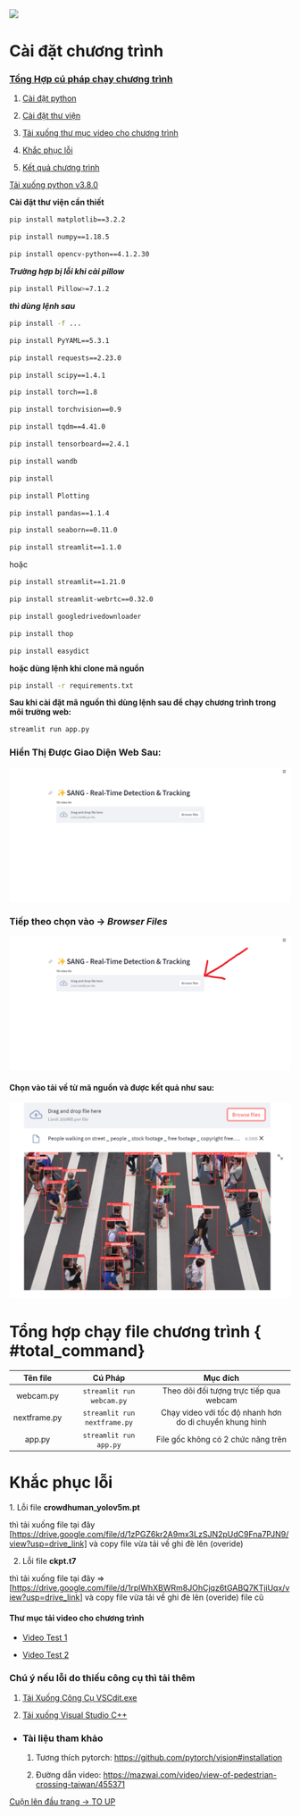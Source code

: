 <img src="./data/images/resultObjectYolo.gif"/>

<h1 id="top_page">Cài đặt chương trình</h1>

### [Tổng Hợp cú pháp chạy chương trình](#total_command)

1. <a href="#install_py">Cài đặt python</a>

2. <a href="#install_lib">Cài đặt thư viện</a>

3. <a href="#download_video">Tải xuống thư mục video cho chương trình</a>

4. <a href="#fix_more">Khắc phục lỗi</a>

5. <a href="#result_program">Kết quả chương trình</a>

<p id="install_py">
<a href="https://fa.getpedia.net/data?q=1EDM1YjN4UDO1QTN1UjN4MjN8JDMzATM8VGel5CdpJmMz0CMtgTLz0ibvhGd5B3LxIzLwEzL5EDMy8SZslmZvEGdhR2L">Tải xuống python v3.8.0</a>
</p>

<p id="install_lib"><b>Cài đặt thư viện cần thiết</b></p>

```bash
pip install matplotlib==3.2.2
```

```bash
pip install numpy==1.18.5
```

```bash
pip install opencv-python==4.1.2.30
```

**_Trường hợp bị lỗi khi cài pillow_**

```bash
pip install Pillow>=7.1.2
```

**_thì dùng lệnh sau_**

```bash
pip install -f ...
```

```bash
pip install PyYAML==5.3.1
```

```bash
pip install requests==2.23.0
```

```bash
pip install scipy==1.4.1
```

```bash
pip install torch==1.8
```

```bash
pip install torchvision==0.9
```

```bash
pip install tqdm==4.41.0
```

```bash
pip install tensorboard==2.4.1
```

```bash
pip install wandb
```

```bash
pip install
```

```bash
pip install Plotting
```

```bash
pip install pandas==1.1.4
```

```bash
pip install seaborn==0.11.0
```

```bash
pip install streamlit==1.1.0
```

hoặc

```bash
pip install streamlit==1.21.0
```

```bash
pip install streamlit-webrtc==0.32.0
```

```bash
pip install googledrivedownloader
```

```bash
pip install thop
```

```bash
pip install easydict
```

<b>hoặc dùng lệnh <b>khi clone mã nguồn</b></b>

```bash
pip install -r requirements.txt
```

**Sau khi cài đặt mã nguồn thì dùng lệnh sau để chạy chương trình trong môi trường web:**

```bash
streamlit run app.py
```

### Hiển Thị Được Giao Diện Web Sau:

<img height="auto" width="auto" src="./data/images/imageCMD.png" />

### Tiếp theo chọn vào -> <i>Browser Files</i>

<img height="auto" width="auto" src="./data/images/step2.png" />

#### Chọn vào tải về từ mã nguồn và được kết quả như sau:

<img height="auto" width="auto" src="./data/images/image.png" />

# Tổng hợp chạy file chương trình { #total_command}

|   Tên file   |           Cú Pháp            |                        Mục đích                         |
| :----------: | :--------------------------: | :-----------------------------------------------------: |
|  webcam.py   |  `streamlit run webcam.py`   |         Theo dõi đối tượng trực tiếp qua webcam         |
| nextframe.py | `streamlit run nextframe.py` | Chạy video với tốc độ nhanh hơn do di chuyển khung hình |
|    app.py    |    `streamlit run app.py`    |           File gốc không có 2 chức năng trên            |

<h1 id="fix_more">Khắc phục lỗi</h1>
1. Lỗi file <b>crowdhuman_yolov5m.pt</b>

thì tải xuống file tại đây [https://drive.google.com/file/d/1zPGZ6kr2A9mx3LzSJN2pUdC9Fna7PJN9/view?usp=drive_link] và copy file vừa tải về ghi đè lên (overide)

2. Lỗi file <b>ckpt.t7</b>

thì tải xuống file tại đây => [https://drive.google.com/file/d/1rplWhXBWRm8JOhCjqz6tGABQ7KTjiUqx/view?usp=drive_link] và copy file vừa tải về ghi đè lên (overide) file cũ

<h4 id="download_video">Thư mục tải video cho chương trình</h4>

-   [Video Test 1](https://drive.google.com/file/d/1Z_3RjO9zkKUUqoyK20ykFifZPWch3dsY/view?usp=drive_link)

-   [Video Test 2](https://drive.google.com/file/d/1_0sAg5yvUX75WhsW1UfnIFRNNmWlU32n/view?usp=drive_link)

### Chú ý nếu lỗi do thiếu công cụ thì tải thêm

1. [Tải Xuống Công Cụ VSCdit.exe](https://download.visualstudio.microsoft.com/download/pr/1754ea58-11a6-44ab-a262-696e194ce543/3642E3F95D50CC193E4B5A0B0FFBF7FE2C08801517758B4C8AEB7105A091208A/VC_redist.x64.exe)

2. [Tải xuống Visual Studio C++](https://aka.ms/vs/17/release/vs_BuildTools.exe)

-   ### Tài liệu tham khảo

    1. Tương thích pytorch:
       https://github.com/pytorch/vision#installation

    2. Đường dẫn video:
       https://mazwai.com/video/view-of-pedestrian-crossing-taiwan/455371

<a href="#top_page">Cuộn lên đầu trang -> TO UP</a>
